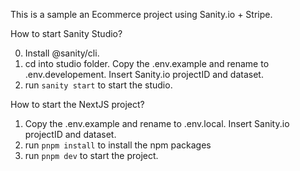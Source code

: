 This is a sample an Ecommerce project using Sanity.io + Stripe.

How to start Sanity Studio?

0. Install @sanity/cli.
1. cd into studio folder. Copy the .env.example and rename to .env.developement. Insert Sanity.io projectID and dataset.
2. run `sanity start` to start the studio.

How to start the NextJS project?

1. Copy the .env.example and rename to .env.local. Insert Sanity.io projectID and dataset.
2. run `pnpm install` to install the npm packages
3. run `pnpm dev` to start the project.
